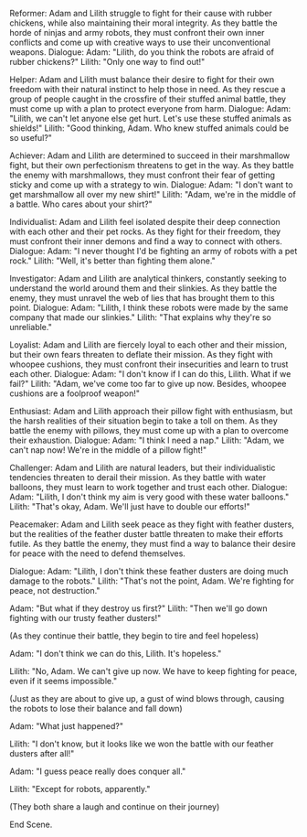 Reformer: Adam and Lilith struggle to fight for their cause with rubber chickens, while also maintaining their moral integrity. As they battle the horde of ninjas and army robots, they must confront their own inner conflicts and come up with creative ways to use their unconventional weapons.
Dialogue:
Adam: "Lilith, do you think the robots are afraid of rubber chickens?"
Lilith: "Only one way to find out!"

Helper: Adam and Lilith must balance their desire to fight for their own freedom with their natural instinct to help those in need. As they rescue a group of people caught in the crossfire of their stuffed animal battle, they must come up with a plan to protect everyone from harm.
Dialogue:
Adam: "Lilith, we can't let anyone else get hurt. Let's use these stuffed animals as shields!"
Lilith: "Good thinking, Adam. Who knew stuffed animals could be so useful?"

Achiever: Adam and Lilith are determined to succeed in their marshmallow fight, but their own perfectionism threatens to get in the way. As they battle the enemy with marshmallows, they must confront their fear of getting sticky and come up with a strategy to win.
Dialogue:
Adam: "I don't want to get marshmallow all over my new shirt!"
Lilith: "Adam, we're in the middle of a battle. Who cares about your shirt?"

Individualist: Adam and Lilith feel isolated despite their deep connection with each other and their pet rocks. As they fight for their freedom, they must confront their inner demons and find a way to connect with others.
Dialogue:
Adam: "I never thought I'd be fighting an army of robots with a pet rock."
Lilith: "Well, it's better than fighting them alone."

Investigator: Adam and Lilith are analytical thinkers, constantly seeking to understand the world around them and their slinkies. As they battle the enemy, they must unravel the web of lies that has brought them to this point.
Dialogue:
Adam: "Lilith, I think these robots were made by the same company that made our slinkies."
Lilith: "That explains why they're so unreliable."

Loyalist: Adam and Lilith are fiercely loyal to each other and their mission, but their own fears threaten to deflate their mission. As they fight with whoopee cushions, they must confront their insecurities and learn to trust each other.
Dialogue:
Adam: "I don't know if I can do this, Lilith. What if we fail?"
Lilith: "Adam, we've come too far to give up now. Besides, whoopee cushions are a foolproof weapon!"

Enthusiast: Adam and Lilith approach their pillow fight with enthusiasm, but the harsh realities of their situation begin to take a toll on them. As they battle the enemy with pillows, they must come up with a plan to overcome their exhaustion.
Dialogue:
Adam: "I think I need a nap."
Lilith: "Adam, we can't nap now! We're in the middle of a pillow fight!"

Challenger: Adam and Lilith are natural leaders, but their individualistic tendencies threaten to derail their mission. As they battle with water balloons, they must learn to work together and trust each other.
Dialogue:
Adam: "Lilith, I don't think my aim is very good with these water balloons."
Lilith: "That's okay, Adam. We'll just have to double our efforts!"

Peacemaker: Adam and Lilith seek peace as they fight with feather dusters, but the realities of the feather duster battle threaten to make their efforts futile. As they battle the enemy, they must find a way to balance their desire for peace with the need to defend themselves.

Dialogue:
Adam: "Lilith, I don't think these feather dusters are doing much damage to the robots."
Lilith: "That's not the point, Adam. We're fighting for peace, not destruction."

Adam: "But what if they destroy us first?"
Lilith: "Then we'll go down fighting with our trusty feather dusters!"

(As they continue their battle, they begin to tire and feel hopeless)

Adam: "I don't think we can do this, Lilith. It's hopeless."

Lilith: "No, Adam. We can't give up now. We have to keep fighting for peace, even if it seems impossible."

(Just as they are about to give up, a gust of wind blows through, causing the robots to lose their balance and fall down)

Adam: "What just happened?"

Lilith: "I don't know, but it looks like we won the battle with our feather dusters after all!"

Adam: "I guess peace really does conquer all."

Lilith: "Except for robots, apparently."

(They both share a laugh and continue on their journey)

End Scene.
